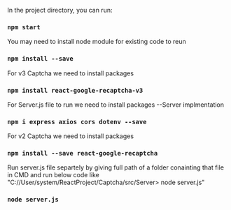 
In the project directory, you can run:

### `npm start`

You may need to install node module for existing code to reun 

### `npm install --save`

For v3 Captcha we need to install packages 

### `npm install react-google-recaptcha-v3`

For Server.js file to run we need to install packages 
--Server implmentation
### `npm i express axios cors dotenv --save`

For v2 Captcha we need to install packages

### `npm install --save react-google-recaptcha`

Run server.js file separtely by giving full path of a folder conainting that file in CMD and run below code like "C://User/system/ReactProject/Captcha/src/Server> node server.js"

### `node server.js`

